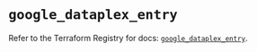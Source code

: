 # `google_dataplex_entry`

Refer to the Terraform Registry for docs: [`google_dataplex_entry`](https://registry.terraform.io/providers/hashicorp/google/6.38.0/docs/resources/dataplex_entry).
